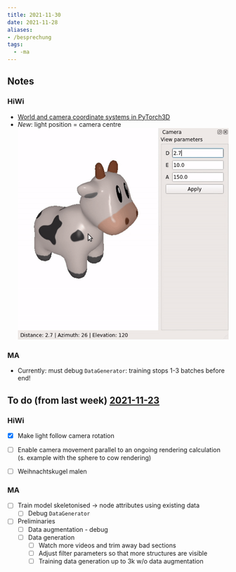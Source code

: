 ```yaml
---
title: 2021-11-30
date: 2021-11-28
aliases:
- /besprechung
tags:
  - -ma
---
```



## Notes
### HiWi
* [World and camera coordinate systems in PyTorch3D](ma/pytorch3d-cs.md)
* *New*: light position = camera centre
	![cow-lights-gui](/unlisted/minutes/cow-lights-gui.gif)
	
### MA
* Currently: must debug `DataGenerator`: training stops 1-3 batches before end!



## To do (from last week) [2021-11-23](unlisted/minutes/2021-11-23.md)

### HiWi
* [x] Make light follow camera rotation
* [ ] Enable camera movement parallel to an ongoing rendering calculation (s. example with the sphere to cow rendering)
* [ ] Weihnachtskugel malen


### MA
* [ ] Train model skeletonised -> node attributes using existing data
	* [ ] Debug `DataGenerator`
* [ ] Preliminaries
	* [ ] Data augmentation - debug
	* [ ] Data generation
		* [ ] Watch more videos and trim away bad sections
		* [ ] Adjust filter parameters so that more structures are visible
		* [ ] Training data generation up to 3k w/o data augmentation